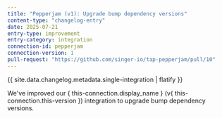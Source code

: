 ```yaml
---
title: "Pepperjam (v1): Upgrade bump dependency versions"
content-type: "changelog-entry"
date: 2025-07-21
entry-type: improvement
entry-category: integration
connection-id: pepperjam
connection-version: 1
pull-request: "https://github.com/singer-io/tap-pepperjam/pull/10"
---
```

{{ site.data.changelog.metadata.single-integration | flatify }}

We've improved our { this-connection.display_name } (v{ this-connection.this-version }) integration to upgrade bump dependency versions.